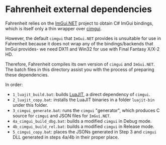 # Fahrenheit external dependencies

Fahrenheit relies on the [ImGui.NET](https://github.com/ImGuiNET/ImGui.NET) project to obtain C# ImGui bindings, 
which is itself only a thin wrapper over [cimgui](https://github.com/cimgui/cimgui).

However, the default `cimgui` that `ImGui.NET` provides is unsuitable for use in Fahrenheit because it does not
wrap any of the bindings/backends that ImGui provides- we need DX11 and Win32 for use with Final Fantasy X/X-2 HD.

Therefore, Fahrenheit compiles its own version of `cimgui` and `ImGui.NET`. The batch files in this directory
assist you with the process of preparing these dependencies.

In order:
- `1_luajit_build.bat`: builds [LuaJIT](https://luajit.org/), a direct dependency of `cimgui`.
- `2_luajit_copy.bat`: installs the LuaJIT binaries in a folder `luajit-bin` under this folder.
- `3_cimgui_generate.bat`: runs the `cimgui` "generator", which produces C source for `cimgui` and JSON files for `ImGui.NET`.
- `4a_cimgui_build_dbg.bat`: builds a modified `cimgui` in Debug mode.
- `4b_cimgui_build_rel.bat`: builds a modified `cimgui` in Release mode.
- `5_cimgui_copy.bat`: places the JSONs generated in Step 3 and `cimgui` DLL generated in steps 4a/4b in their proper place.
